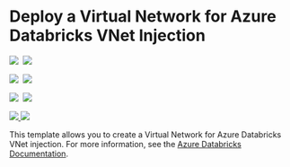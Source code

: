 # Deploy a Virtual Network for Azure Databricks VNet Injection

<IMG SRC="https://azbotstorage.blob.core.windows.net/badges/101-databricks-vnet-for-vnet-injection/PublicLastTestDate.svg" />&nbsp;
<IMG SRC="https://azbotstorage.blob.core.windows.net/badges/101-databricks-vnet-for-vnet-injection/PublicDeployment.svg" />&nbsp;

<IMG SRC="https://azbotstorage.blob.core.windows.net/badges/101-databricks-vnet-for-vnet-injection/FairfaxLastTestDate.svg" />&nbsp;
<IMG SRC="https://azbotstorage.blob.core.windows.net/badges/101-databricks-vnet-for-vnet-injection/FairfaxDeployment.svg" />&nbsp;

<IMG SRC="https://azbotstorage.blob.core.windows.net/badges/101-databricks-vnet-for-vnet-injection/BestPracticeResult.svg" />&nbsp;
<IMG SRC="https://azbotstorage.blob.core.windows.net/badges/101-databricks-vnet-for-vnet-injection/CredScanResult.svg" />&nbsp;

<a href="https://portal.azure.com/#create/Microsoft.Template/uri/https%3A%2F%2Fraw.githubusercontent.com%2FAzure%2Fazure-quickstart-templates%2Fmaster%2F101-databricks-vnet-for-vnet-injection%2Fazuredeploy.json" target="_blank">
    <img src="http://azuredeploy.net/deploybutton.png"/>
</a>
<a href="http://armviz.io/#/?load=https%3A%2F%2Fraw.githubusercontent.com%2FAzure%2Fazure-quickstart-templates%2Fmaster%2F101-databricks-vnet-for-vnet-injection%2Fazuredeploy.json" target="_blank">
    <img src="http://armviz.io/visualizebutton.png"/>
</a>

This template allows you to create a Virtual Network for Azure Databricks VNet injection.
For more information, see the <a href="https://docs.microsoft.com/en-us/azure/azure-databricks/">Azure Databricks Documentation</a>.
